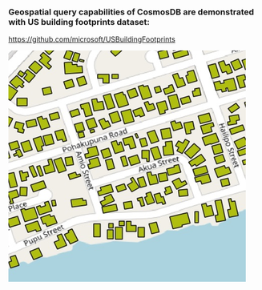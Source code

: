 

### Geospatial query capabilities of CosmosDB are demonstrated with US building footprints dataset:

https://github.com/microsoft/USBuildingFootprints 


![Image of Project](/img/footprints.jpg)
